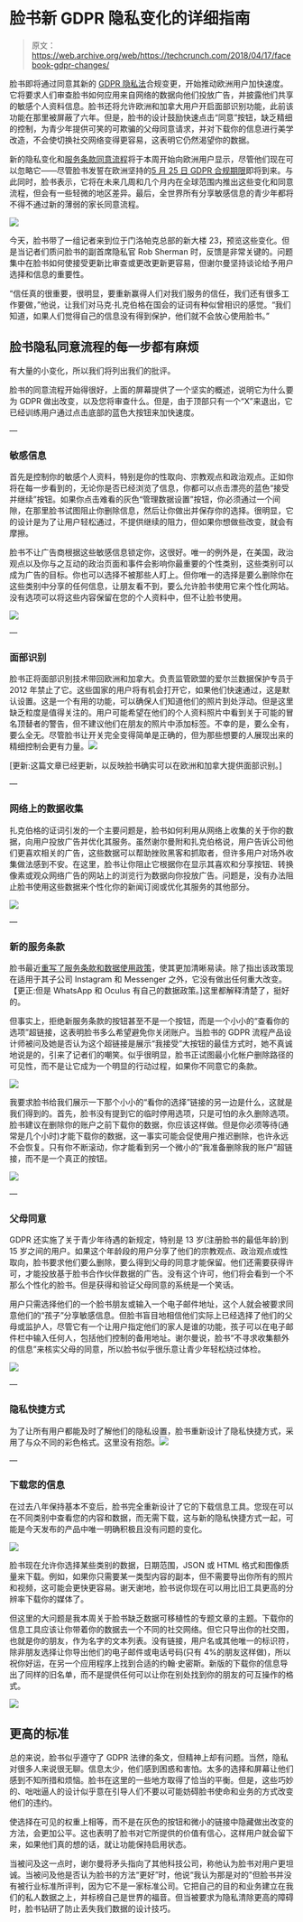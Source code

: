 # 脸书新 GDPR 隐私变化的详细指南

> 原文：<https://web.archive.org/web/https://techcrunch.com/2018/04/17/facebook-gdpr-changes/>

脸书即将通过同意其新的 [GDPR 隐私法](https://web.archive.org/web/20230320232625/https://techcrunch.com/2018/01/20/wtf-is-gdpr/)合规变更，开始推动欧洲用户加快速度。它将要求人们审查脸书如何应用来自网络的数据向他们投放广告，并披露他们共享的敏感个人资料信息。脸书还将允许欧洲和加拿大用户开启面部识别功能，此前该功能在那里被屏蔽了六年。但是，脸书的设计鼓励快速点击“同意”按钮，缺乏精细的控制，为青少年提供可笑的可欺骗的父母同意请求，并对下载你的信息进行美学改造，不会使切换社交网络变得更容易，这表明它仍然渴望你的数据。

新的隐私变化和[服务条款同意流程](https://web.archive.org/web/20230320232625/http://newsroom.fb.com/news/2018/04/new-privacy-protections/)将于本周开始向欧洲用户显示，尽管他们现在可以忽略它——尽管脸书发誓在欧洲坚持的[5 月 25 日 GDPR 合规期限](https://web.archive.org/web/20230320232625/https://techcrunch.com/2018/04/04/zuckerberg-gdpr/)即将到来。与此同时，脸书表示，它将在未来几周和几个月内在全球范围内推出这些变化和同意流程，但会有一些轻微的地区差异。最后，全世界所有分享敏感信息的青少年都将不得不通过新的薄弱的家长同意流程。

![](img/d8a0d82e680f1aaeda5dc64ac844487a.png)

今天，脸书带了一组记者来到位于门洛帕克总部的新大楼 23，预览这些变化。但是当记者们质问脸书的副首席隐私官 Rob Sherman 时，反馈是非常关键的。问题集中在脸书如何使接受更新比审查或更改更新更容易，但谢尔曼坚持谈论给予用户选择和信息的重要性。

“信任真的很重要，很明显，要重新赢得人们对我们服务的信任，我们还有很多工作要做，”他说，让我们对马克·扎克伯格在国会的证词有种似曾相识的感觉。“我们知道，如果人们觉得自己的信息没有得到保护，他们就不会放心使用脸书。”

## 脸书隐私同意流程的每一步都有麻烦

有大量的小变化，所以我们将列出我们的批评。

脸书的同意流程开始得很好，上面的屏幕提供了一个坚实的概述，说明它为什么要为 GDPR 做出改变，以及您将审查什么。但是，由于顶部只有一个“X”来退出，它已经训练用户通过点击底部的蓝色大按钮来加快速度。

—

### 敏感信息

首先是控制你的敏感个人资料，特别是你的性取向、宗教观点和政治观点。正如你将在每一步看到的，无论你是否已经浏览了信息，你都可以点击漂亮的蓝色“接受并继续”按钮。如果你点击难看的灰色“管理数据设置”按钮，你必须通过一个间隙，在那里脸书试图阻止你删除信息，然后让你做出并保存你的选择。很明显，它的设计是为了让用户轻松通过，不提供继续的阻力，但如果你想做些改变，就会有摩擦。

脸书不让广告商根据这些敏感信息锁定你，这很好。唯一的例外是，在美国，政治观点以及你与之互动的政治页面和事件会影响你最重要的个性类别，这些类别可以成为广告的目标。你也可以选择不被那些人盯上。但你唯一的选择是要么删除你在这些类别中分享的任何信息，让朋友看不到，要么允许脸书使用它来个性化网站。没有选项可以将这些内容保留在您的个人资料中，但不让脸书使用。

![](img/c20dee42bb0e95d62c7bfadb352055ab.png)

—

### 面部识别

脸书正将面部识别技术带回欧洲和加拿大。负责监管欧盟的爱尔兰数据保护专员于 2012 年禁止了它。这些国家的用户将有机会打开它，如果他们快速通过，这是默认设置。这是一个有用的功能，可以确保人们知道他们的照片到处浮动。但是这里缺乏粒度是值得关注的。用户可能希望在他们的个人资料照片中看到关于可能的冒名顶替者的警告，但不建议他们在朋友的照片中添加标签。不幸的是，要么全有，要么全无。尽管脸书让开关完全变得简单是正确的，但为那些想要的人展现出来的精细控制会更有力量。![](img/482adbfe02cfce7bf5b0024ef8c4d58d.png)

[更新:这篇文章已经更新，以反映脸书确实可以在欧洲和加拿大提供面部识别。]

—

### 网络上的数据收集

扎克伯格的证词引发的一个主要问题是，脸书如何利用从网络上收集的关于你的数据，向用户投放广告并优化其服务。虽然谢尔曼附和扎克伯格说，用户告诉公司他们更喜欢相关的广告，这些数据可以帮助挫败黑客和抓取者，但许多用户对场外收集做法感到不安。在这里，脸书让你阻止它根据你在显示其喜欢和分享按钮、转换像素或观众网络广告的网站上的浏览行为数据向你投放广告。问题是，没有办法阻止脸书使用这些数据来个性化你的新闻订阅或优化其服务的其他部分。

![](img/9b30a29a0eac259a2280aa6e58a02974.png)

—

### 新的服务条款

脸书最近[重写了服务条款和数据使用政策](https://web.archive.org/web/20230320232625/https://techcrunch.com/2018/04/04/facebook-terms-of-service/)，使其更加清晰易读。除了指出该政策现在适用于其子公司 Instagram 和 Messenger 之外，它没有做出任何重大改变。【更正:但是 WhatsApp 和 Oculus 有自己的数据政策。]这里都解释清楚了，挺好的。

但事实上，拒绝新服务条款的按钮甚至不是一个按钮，而是一个小小的“查看你的选项”超链接，这表明脸书多么希望避免你关闭账户。当脸书的 GDPR 流程产品设计师被问及她是否认为这个超链接是展示“我接受”大按钮的最佳方式时，她不真诚地说是的，引来了记者们的嘲笑。似乎很明显，脸书正试图最小化帐户删除路径的可见性，而不是让它成为一个明显的行动过程，如果你不同意它的条款。

![](img/1649d19b4676a3d2756ff4af40ac5bfb.png)

我要求脸书给我们展示一下那个小小的“看你的选择”链接的另一边是什么，这就是我们得到的。首先，脸书没有提到它的临时停用选项，只是可怕的永久删除选项。脸书建议在删除你的账户之前下载你的数据，你应该这样做。但是你必须等待(通常是几个小时)才能下载你的数据，这一事实可能会促使用户推迟删除，也许永远不会恢复。只有你不断滚动，你才能看到另一个微小的“我准备删除我的账户”超链接，而不是一个真正的按钮。

![](img/eeca899ecd53fb02824869e813d9a2fe.png)

—

### 父母同意

GDPR 还实施了关于青少年待遇的新规定，特别是 13 岁(注册脸书的最低年龄)到 15 岁之间的用户。如果这个年龄段的用户分享了他们的宗教观点、政治观点或性取向，脸书要求他们要么删除，要么得到父母的同意才能保留。他们还需要获得许可，才能投放基于脸书合作伙伴数据的广告。没有这个许可，他们将会看到一个不那么个性化的脸书。但是获得和验证父母同意的系统是一个笑话。

用户只需选择他们的一个脸书朋友或输入一个电子邮件地址，这个人就会被要求同意他们的“孩子”分享敏感信息。但脸书盲目地相信他们实际上已经选择了他们的父母或监护人，尽管它有一个让用户指定他们的家人是谁的功能，孩子可以在电子邮件栏中输入任何人，包括他们控制的备用地址。谢尔曼说，脸书“不寻求收集额外的信息”来核实父母的同意，所以脸书似乎很乐意让青少年轻松绕过体检。

![](img/584860c80bae240d735fe3776f4d3ed7.png)

—

### 隐私快捷方式

为了让所有用户都能及时了解他们的隐私设置，脸书重新设计了隐私快捷方式，采用了与众不同的彩色格式。这里没有抱怨。![](img/8fc770aa1f959ce859139bc6785db0c3.png)

—

### 下载您的信息

在过去八年保持基本不变后，脸书完全重新设计了它的下载信息工具。您现在可以在不同类别中查看您的内容和数据，而无需下载，这与新的隐私快捷方式一起，可能是今天发布的产品中唯一明确积极且没有问题的变化。

![](img/b05b41d1c27ba5076fe90e4329c49f6a.png)

脸书现在允许你选择某些类别的数据，日期范围，JSON 或 HTML 格式和图像质量来下载。例如，如果你只需要某一类型内容的副本，但不需要导出你所有的照片和视频，这可能会更快更容易。谢天谢地，脸书说你现在可以用比旧工具更高的分辨率下载你的媒体了。

但这里的大问题是我本周关于脸书缺乏数据可移植性的专题文章的主题。下载你的信息工具应该让你带着你的数据去一个不同的社交网络。但它只导出你的社交图，也就是你的朋友，作为名字的文本列表。没有链接，用户名或其他唯一的标识符，除非朋友选择让你导出他们的电子邮件或电话号码(只有 4%的朋友这样做)，所以祝你好运，在另一个应用程序上找到合适的约翰·史密斯。新版的下载你的信息导出了同样的旧名单，而不是提供任何可以让你在别处找到你的朋友的可互操作的格式。

![](img/044b35e77db5ae941e4ea1e62a629a6d.png)

## 更高的标准

总的来说，脸书似乎遵守了 GDPR 法律的条文，但精神上却有问题。当然，隐私对很多人来说很无聊。信息太少，他们感到困惑和害怕。太多的选择和屏幕让他们感到不知所措和烦恼。脸书在这里的一些地方取得了恰当的平衡。但是，这些巧妙的、咄咄逼人的设计似乎意在引导人们不要以可能妨碍脸书使命和业务的方式改变他们的违约。

使选择在可见的权重上相等，而不是在灰色的按钮和微小的链接中隐藏做出改变的方法，会更加公平。这也表明了脸书对它所提供的价值有信心，这样用户就会留下来，如果他们真的想的话，就让功能保持启用状态。

当被问及这一点时，谢尔曼将矛头指向了其他科技公司，称他认为脸书对用户更坦诚。当被问及他是否认为脸书的方法“更好”时，他说“我认为那是对的”但脸书并没有被行业标准所评判，因为它不是一家标准公司。它把自己的目的和业务建立在我们的私人数据之上，并标榜自己是世界的福音。但当被要求为隐私清除更高的障碍时，脸书钻研了防止丢失我们数据的设计技巧。